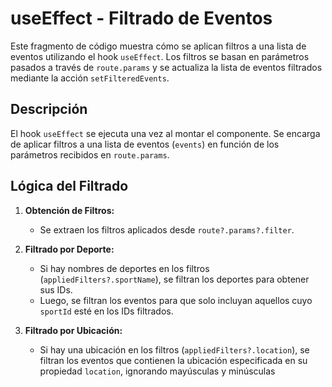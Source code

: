 # useEffect - Filtrado de Eventos

Este fragmento de código muestra cómo se aplican filtros a una lista de eventos utilizando el hook `useEffect`. Los filtros se basan en parámetros pasados a través de `route.params` y se actualiza la lista de eventos filtrados mediante la acción `setFilteredEvents`.

## Descripción

El hook `useEffect` se ejecuta una vez al montar el componente. Se encarga de aplicar filtros a una lista de eventos (`events`) en función de los parámetros recibidos en `route.params`.

## Lógica del Filtrado

1. **Obtención de Filtros:**
   - Se extraen los filtros aplicados desde `route?.params?.filter`.

2. **Filtrado por Deporte:**
   - Si hay nombres de deportes en los filtros (`appliedFilters?.sportName`), se filtran los deportes para obtener sus IDs.
   - Luego, se filtran los eventos para que solo incluyan aquellos cuyo `sportId` esté en los IDs filtrados.

3. **Filtrado por Ubicación:**
   - Si hay una ubicación en los filtros (`appliedFilters?.location`), se filtran los eventos que contienen la ubicación especificada en su propiedad `location`, ignorando mayúsculas y minúsculas

